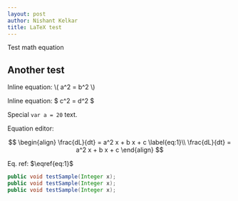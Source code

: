 ```yaml
---
layout: post
author: Nishant Kelkar
title: LaTeX test
---
```


Test math equation

## Another test

Inline equation: \\( a^2 = b^2 \\)

Inline equation: $ c^2 = d^2 $

Special `var a = 20` text.

Equation editor:

$$
\begin{align}
    \frac{dL}{dt} = a^2 x + b x + c \label{eq:1}\\
    \frac{dL}{dt} = a^2 x + b x + c
\end{align}
$$

Eq. ref: $\eqref{eq:1}$

```java
public void testSample(Integer x);
public void testSample(Integer x);
public void testSample(Integer x);
```
